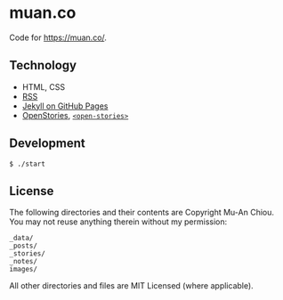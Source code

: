 # muan.co

Code for https://muan.co/.

## Technology

- HTML, CSS
- [RSS](https://en.wikipedia.org/wiki/RSS)
- [Jekyll on GitHub Pages](https://docs.github.com/en/pages/setting-up-a-github-pages-site-with-jekyll)
- [OpenStories](https://github.com/dddddddddzzzz/OpenStories), [`<open-stories>`](https://github.com/dddddddddzzzz/open-stories-element)

## Development

```
$ ./start
```

## License

The following directories and their contents are Copyright Mu-An Chiou. You may not reuse anything therein without my permission:

```
_data/
_posts/
_stories/
_notes/
images/
```

All other directories and files are MIT Licensed (where applicable).
